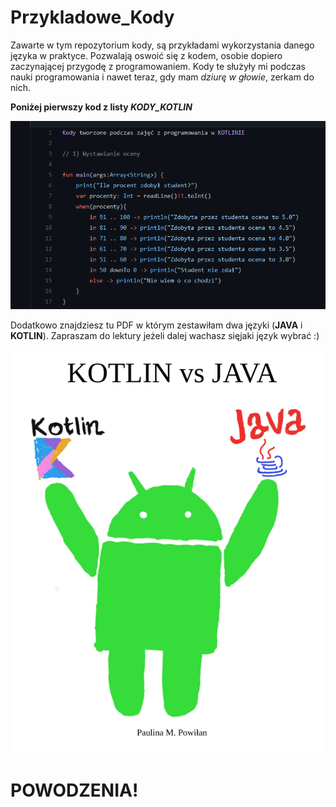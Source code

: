# Przykladowe_Kody

Zawarte w tym repozytorium kody, są przykładami wykorzystania danego języka w praktyce. 
Pozwalają oswoić się z kodem, osobie dopiero zaczynającej przygodę z programowaniem.
Kody te służyły mi podczas nauki programowania i nawet teraz, gdy mam _dziurę w głowie_, zerkam do nich.

**Poniżej pierwszy kod z listy _KODY_KOTLIN_**

![Kotlin](https://github.com/AnnaShino/Przykladowe_Kody/blob/main/Przyk%C5%82ad.png)

Dodatkowo znajdziesz tu PDF w którym zestawiłam dwa języki (**JAVA** i **KOTLIN**). Zapraszam do lektury jeżeli dalej wachasz sięjaki język wybrać :) 

![KotlinVSJava](https://github.com/AnnaShino/Przykladowe_Kody/blob/main/Kotlin%20vs%20Java.png)

# POWODZENIA!
